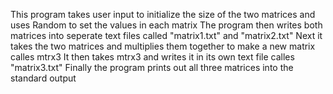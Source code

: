 This program takes user input to initialize the size of the two matrices and uses Random to set the values in each matrix
The program then writes both matrices into seperate text files called "matrix1.txt" and "matrix2.txt"
Next it takes the two matrices and multiplies them together to make a new matrix calles mtrx3
It then takes mtrx3 and writes it in its own text file calles "matrix3.txt"
Finally the program prints out all three matrices into the standard output